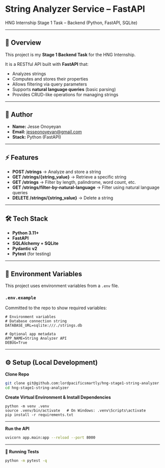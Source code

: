 # String Analyzer Service – FastAPI  
HNG Internship Stage 1 Task – Backend (Python, FastAPI, SQLite)

---

## 📖 Overview
This project is my **Stage 1 Backend Task** for the HNG Internship.  

It is a RESTful API built with **FastAPI** that:
- Analyzes strings
- Computes and stores their properties
- Allows filtering via query parameters
- Supports **natural language queries** (basic parsing)
- Provides CRUD-like operations for managing strings

---

## 👤 Author
- **Name:** Jesse Onoyeyan 
- **Email:** jesseonoyeyan@gmail.com 
- **Stack:** Python (FastAPI)

---

## ⚡ Features
- **POST /strings** → Analyze and store a string  
- **GET /strings/{string_value}** → Retrieve a specific string  
- **GET /strings** → Filter by length, palindrome, word count, etc.  
- **GET /strings/filter-by-natural-language** → Filter using natural language queries  
- **DELETE /strings/{string_value}** → Delete a string  

---

## 🛠 Tech Stack
- **Python 3.11+**
- **FastAPI**
- **SQLAlchemy + SQLite**
- **Pydantic v2**
- **Pytest** (for testing)

---

## 🔑 Environment Variables

This project uses environment variables from a `.env` file.

### `.env.example`
Committed to the repo to show required variables:
```env
# Environment variables
# Database connection string
DATABASE_URL=sqlite:///./strings.db

# Optional app metadata
APP_NAME=String Analyzer API
DEBUG=True
```
---
## ⚙️ Setup (Local Development)
**Clone Repo**
```bash
git clone git@github.com:lordpacificsmartly/hng-stage1-string-analyzer.git
cd hng-stage1-string-analyzer
```
**Create Virtual Environment & Install Dependencies**
```base
python -m venv .venv
source .venv/bin/activate   # On Windows: .venv\Scripts\activate
pip install -r requirements.txt
```
---
**Run the API**
```bash
uvicorn app.main:app --reload --port 8000
```
---
**🧪 Running Tests**
```bash
python -m pytest -q
```